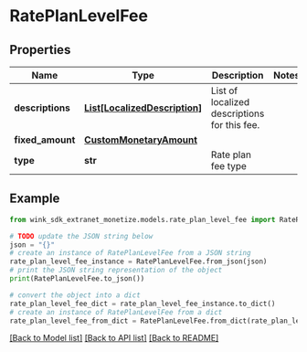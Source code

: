 # RatePlanLevelFee


## Properties

Name | Type | Description | Notes
------------ | ------------- | ------------- | -------------
**descriptions** | [**List[LocalizedDescription]**](LocalizedDescription.md) | List of localized descriptions for this fee. | 
**fixed_amount** | [**CustomMonetaryAmount**](CustomMonetaryAmount.md) |  | 
**type** | **str** | Rate plan fee type | 

## Example

```python
from wink_sdk_extranet_monetize.models.rate_plan_level_fee import RatePlanLevelFee

# TODO update the JSON string below
json = "{}"
# create an instance of RatePlanLevelFee from a JSON string
rate_plan_level_fee_instance = RatePlanLevelFee.from_json(json)
# print the JSON string representation of the object
print(RatePlanLevelFee.to_json())

# convert the object into a dict
rate_plan_level_fee_dict = rate_plan_level_fee_instance.to_dict()
# create an instance of RatePlanLevelFee from a dict
rate_plan_level_fee_from_dict = RatePlanLevelFee.from_dict(rate_plan_level_fee_dict)
```
[[Back to Model list]](../README.md#documentation-for-models) [[Back to API list]](../README.md#documentation-for-api-endpoints) [[Back to README]](../README.md)


